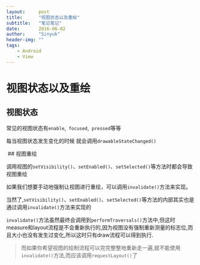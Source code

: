 ```yaml
---
layout:     post
title:      "视图状态以及重绘"
subtitle:   "笔记笔记"
date:       2016-06-02
author:     "Sinyuk"
header-img: ""
tags:
    - Android
    - View
---
```


# 视图状态以及重绘

## 视图状态

常见的视图状态有`enable`,` focused`,` pressed`等等

每当视图状态发生变化的时候 就会调用`drawableStateChanged()`

 ## 视图重绘

调用视图的`setVisibility()`、`setEnabled()`、`setSelected()`等方法时都会导致视图重绘

如果我们想要手动地强制让视图进行重绘，可以调用`invalidate()`方法来实现。

当然了,`setVisibility()`、`setEnabled()`、`setSelected()`等方法的内部其实也是通过调用`invalidate()`方法来实现的

`invalidate()`方法虽然最终会调用到`performTraversals()`方法中,但这时measure和layout流程是不会重新执行的,因为视图没有强制重新测量的标志位,而且大小也没有发生过变化,所以这时只有draw流程可以得到执行.

> 而如果你希望视图的绘制流程可以完完整整地重新走一遍,就不能使用`invalidate()`方法,而应该调用`requestLayout()`了
